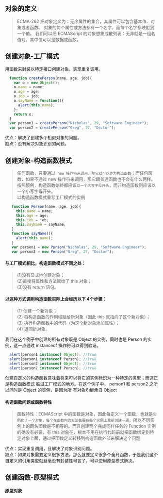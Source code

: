  ## 对象的定义
  >ECMA-262 把对象定义为：无序属性的集合，其属性可以包含基本值、对象或者函数。
  对象的每个属性或方法都有一个名字，而每个名字都映射到一个值。
  我们可以把 ECMAScript 的对象想象成散列表：无非就是一组名值对，其中值可以是数据或函数。
## 创建对象-工厂模式
  用函数来封装以特定接口创建对象，实现重复调用。
  ```javascript
    function createPerson(name, age, job){
      var o = new Object();
      o.name = name;
      o.age = age;
      o.job = job;
      o.sayName = function(){
        alert(this.name);
      };
      return o;
    }
    var person1 = createPerson("Nicholas", 29, "Software Engineer");
    var person2 = createPerson("Greg", 27, "Doctor");
  ```
  优点：解决了创建多个相似对象的问题。<br> 
  缺点：没有解决对象识别的问题。
  ## 创建对象-构造函数模式
  >任何函数，只要通过` new 操作符来调用，那它就可以作为构造函数`；而任何函数，如果不通过 new 操作符来调用，那它跟普通函数也不会有什么两样。<br>
  按照惯例，构造函数始终都应该`以一个大写字母开头`，而非构造函数则应该以一个小写字母开头。<br>
  以构造函数模式重写工厂模式的实例
```javascript
   function Person(name, age, job){
     this.name = name;
     this.age = age;
     this.job = job;
     this.sayName = sayName;
   }
   function sayName(){
     alert(this.name);
   }
   var person1 = new Person("Nicholas", 29, "Software Engineer");
   var person2 = new Person("Greg", 27, "Doctor");
```
 #### 与工厂模式相比，构造函数模式不同之处：
  
>(1)没有显式地创建对象；<br>
>(2)直接将属性和方法赋给了 this 对象；<br>
>(3)没有 return 语句。<br>

#### 以这种方式调用构造函数实际上会经历以下 4个步骤：

>(1) 创建一个新对象；<br>
>(2) 将构造函数的作用域赋给新对象（因此 this 就指向了这个新对象）；<br>
>(3) 执行构造函数中的代码（为这个新对象添加属性）；<br>
>(4) 返回新对象。<br>

我们在这个例子中创建的所有对象既是 Object 的实例，同时也是 Person
的实例，这一点通过 instanceof 操作符可以得到验证。
```javascript
  alert(person1 instanceof Object); //true
  alert(person1 instanceof Person); //true
  alert(person2 instanceof Object); //true
  alert(person2 instanceof Person); //true
```
创建自定义的构造函数意味着将来可以将它的实例标识为一种特定的类型；而这正是构造函数模式
胜过工厂模式的地方。在这个例子中， person1 和 person2 之所以同时是 Object 的实例，是因为所
有对象均继承自 Object

#### 构造函数问题或函数特性
>函数特性：ECMAScript 中的函数是对象，因此每定义一个函数，也就是`实例化了一个对象，每个在函数内的方法都要在每个实例上重新创建一遍`，所以不同实例上的同名函数是不相等的。而且创建两个完成同样任务的 Function 实例的确没有必要，有 this 对象在，根本不用在执行代码前就把函数绑定到特定对象上面，通过把函数定义转移到构造函数外部来解决这个问题

优点：实现重复调用，且解决了对象识别问题。<br>
缺点：如果对象需要定义很多方法，那么就要定义很多个全局函数，于是我们这个自定义的引用类型就丝毫没有封装性可言了，可以使用原型模式解决。

## 创建函数-原型模式
#### 原型对象

